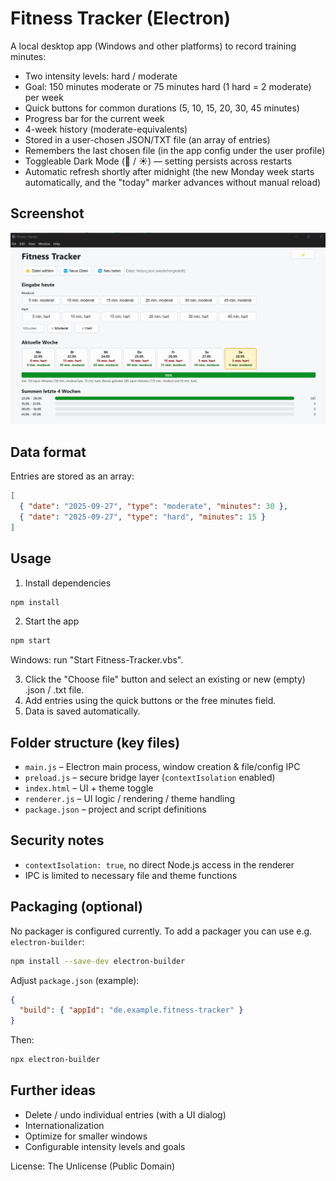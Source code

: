 # Fitness Tracker (Electron)

A local desktop app (Windows and other platforms) to record training minutes:
- Two intensity levels: hard / moderate
- Goal: 150 minutes moderate or 75 minutes hard (1 hard = 2 moderate) per week
- Quick buttons for common durations (5, 10, 15, 20, 30, 45 minutes)
- Progress bar for the current week
- 4-week history (moderate-equivalents)
- Stored in a user-chosen JSON/TXT file (an array of entries)
- Remembers the last chosen file (in the app config under the user profile)
- Toggleable Dark Mode (🌙 / ☀️) — setting persists across restarts
- Automatic refresh shortly after midnight (the new Monday week starts automatically, and the "today" marker advances without manual reload)

## Screenshot
![Screenshot](screenshot.png)


## Data format
Entries are stored as an array:
```json
[
  { "date": "2025-09-27", "type": "moderate", "minutes": 30 },
  { "date": "2025-09-27", "type": "hard", "minutes": 15 }
]
```

## Usage
1. Install dependencies
```bash
npm install
```
2. Start the app
```bash
npm start
```
Windows: run "Start Fitness-Tracker.vbs".

3. Click the "Choose file" button and select an existing or new (empty) .json / .txt file.
4. Add entries using the quick buttons or the free minutes field.
5. Data is saved automatically.

## Folder structure (key files)
- `main.js` – Electron main process, window creation & file/config IPC
- `preload.js` – secure bridge layer (`contextIsolation` enabled)
- `index.html` – UI + theme toggle
- `renderer.js` – UI logic / rendering / theme handling
- `package.json` – project and script definitions

## Security notes
- `contextIsolation: true`, no direct Node.js access in the renderer
- IPC is limited to necessary file and theme functions

## Packaging (optional)
No packager is configured currently. To add a packager you can use e.g. `electron-builder`:
```bash
npm install --save-dev electron-builder
```
Adjust `package.json` (example):
```json
{
  "build": { "appId": "de.example.fitness-tracker" }
}
```
Then:
```bash
npx electron-builder
```

## Further ideas
- Delete / undo individual entries (with a UI dialog)
- Internationalization
- Optimize for smaller windows
- Configurable intensity levels and goals

License: The Unlicense (Public Domain)
